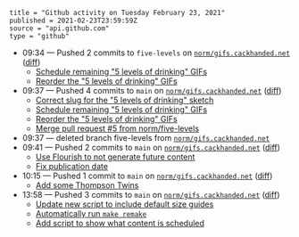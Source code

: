 ```
title = "Github activity on Tuesday February 23, 2021"
published = 2021-02-23T23:59:59Z
source = "api.github.com"
type = "github"
```

* 09:34 — Pushed 2 commits to `five-levels` on [`norm/gifs.cackhanded.net`](https://github.com/norm/gifs.cackhanded.net) ([diff](https://github.com/norm/gifs.cackhanded.net/compare/94c8aab47b457d3c8831bff2b3429c7e16720cf1..4e5ec51c872c1e09bcab522dfdd32c36de190ba3))
  * [Schedule remaining "5 levels of drinking" GIFs](https://github.com/norm/gifs.cackhanded.net/commit/b439dd45d78e9410255446ddcba7677109211742)
  * [Reorder the "5 levels of drinking" GIFs](https://github.com/norm/gifs.cackhanded.net/commit/4e5ec51c872c1e09bcab522dfdd32c36de190ba3)
* 09:37 — Pushed 4 commits to `main` on [`norm/gifs.cackhanded.net`](https://github.com/norm/gifs.cackhanded.net) ([diff](https://github.com/norm/gifs.cackhanded.net/compare/f1f3570baaef6af0eae1f0cbdd1e4a2a156f8b7d..45358c999a30388d69a7dc9141fa9e0e9f354da3))
  * [Correct slug for the "5 levels of drinking" sketch](https://github.com/norm/gifs.cackhanded.net/commit/7123295d113664184baa50537ac6ab5d0d272312)
  * [Schedule remaining "5 levels of drinking" GIFs](https://github.com/norm/gifs.cackhanded.net/commit/b439dd45d78e9410255446ddcba7677109211742)
  * [Reorder the "5 levels of drinking" GIFs](https://github.com/norm/gifs.cackhanded.net/commit/4e5ec51c872c1e09bcab522dfdd32c36de190ba3)
  * [Merge pull request #5 from norm/five-levels](https://github.com/norm/gifs.cackhanded.net/commit/45358c999a30388d69a7dc9141fa9e0e9f354da3)
* 09:37 — deleted branch five-levels from [`norm/gifs.cackhanded.net`](https://github.com/norm/gifs.cackhanded.net)
* 09:41 — Pushed 2 commits to `main` on [`norm/gifs.cackhanded.net`](https://github.com/norm/gifs.cackhanded.net) ([diff](https://github.com/norm/gifs.cackhanded.net/compare/45358c999a30388d69a7dc9141fa9e0e9f354da3..f36d0727c32105c33c6300cfab7b902cd0687d5a))
  * [Use Flourish to not generate future content](https://github.com/norm/gifs.cackhanded.net/commit/0d518879f0a6ebf1fea9acd7ea007d8fa303e632)
  * [Fix publication date](https://github.com/norm/gifs.cackhanded.net/commit/f36d0727c32105c33c6300cfab7b902cd0687d5a)
* 10:15 — Pushed 1 commit to `main` on [`norm/gifs.cackhanded.net`](https://github.com/norm/gifs.cackhanded.net) ([diff](https://github.com/norm/gifs.cackhanded.net/compare/f36d0727c32105c33c6300cfab7b902cd0687d5a..e58fb3f1253a6f0b075ec51530f1eae054e68bfc))
  * [Add some Thompson Twins](https://github.com/norm/gifs.cackhanded.net/commit/e58fb3f1253a6f0b075ec51530f1eae054e68bfc)
* 13:58 — Pushed 3 commits to `main` on [`norm/gifs.cackhanded.net`](https://github.com/norm/gifs.cackhanded.net) ([diff](https://github.com/norm/gifs.cackhanded.net/compare/e58fb3f1253a6f0b075ec51530f1eae054e68bfc..c0abd1ffaf11ef1df91f26e818b4d9199bde3305))
  * [Update new script to include default size guides](https://github.com/norm/gifs.cackhanded.net/commit/852e56c6a5d00a818d5e43a4f16b028eef3932d4)
  * [Automatically run `make remake`](https://github.com/norm/gifs.cackhanded.net/commit/88601b2f9f8ad031ff6ac9654b6f2d610359820d)
  * [Add script to show what content is scheduled](https://github.com/norm/gifs.cackhanded.net/commit/c0abd1ffaf11ef1df91f26e818b4d9199bde3305)
